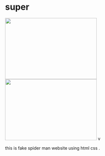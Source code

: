 # super

<img src="https://github.com/AnkitSin24/super/raw/master/assets/89828727/ae541645-4a5d-42ff-8c7d-37d6cf3829ca" width="300" height="200">
<img src="https://github.com/AnkitSin24/super/raw/master/assets/89828727/ae541645-4a5d-42ff-8c7d-37d6cf3829ca" width="300" height="200">
v




this is fake spider man website using html css .
